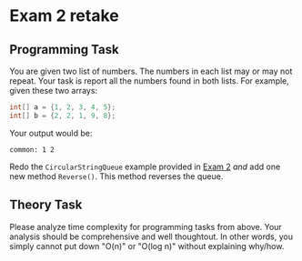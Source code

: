 # Exam 2 retake

## Programming Task

You are given two list of numbers.  The numbers in each list may or may not repeat.  Your task is report all the numbers found in both lists.  For example, given these two arrays:

```java
int[] a = {1, 2, 3, 4, 5};
int[] b = {2, 2, 1, 9, 8};
```
Your output would be:

```
common: 1 2
```

Redo the `CircularStringQueue` example provided in [Exam 2](https://github.com/csula/cs203-winter-2015/blob/master/exams/exam02.md) _and_ add one new method `Reverse()`.  This method reverses the queue.

## Theory Task

Please analyze time complexity for programming tasks from above.  Your analysis should be comprehensive and well thoughtout.  In other words, you simply cannot put down "O(n)" or "O(log n)" without explaining why/how.


